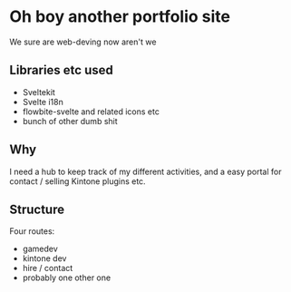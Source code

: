 # Oh boy another portfolio site

We sure are web-deving now aren't we

## Libraries etc used

- Sveltekit
- Svelte i18n
- flowbite-svelte and related icons etc
- bunch of other dumb shit

## Why

I need a hub to keep track of my different activities, and a easy portal for contact / selling Kintone plugins etc.

## Structure

Four routes:

- gamedev
- kintone dev
- hire / contact
- probably one other one